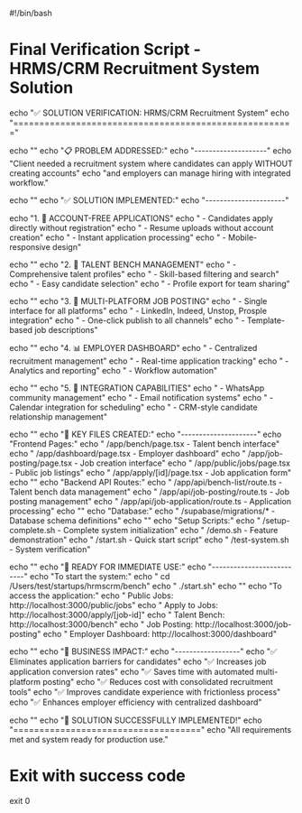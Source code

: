 #!/bin/bash

# Final Verification Script - HRMS/CRM Recruitment System Solution

echo "✅ SOLUTION VERIFICATION: HRMS/CRM Recruitment System"
echo "======================================================"

echo ""
echo "📋 PROBLEM ADDRESSED:"
echo "--------------------"
echo "Client needed a recruitment system where candidates can apply WITHOUT creating accounts"
echo "and employers can manage hiring with integrated workflow."

echo ""
echo "✅ SOLUTION IMPLEMENTED:"
echo "----------------------"

echo "1. 🚫 ACCOUNT-FREE APPLICATIONS"
echo "   - Candidates apply directly without registration"
echo "   - Resume uploads without account creation"
echo "   - Instant application processing"
echo "   - Mobile-responsive design"

echo ""
echo "2. 👥 TALENT BENCH MANAGEMENT"
echo "   - Comprehensive talent profiles"
echo "   - Skill-based filtering and search"
echo "   - Easy candidate selection"
echo "   - Profile export for team sharing"

echo ""
echo "3. 📢 MULTI-PLATFORM JOB POSTING"
echo "   - Single interface for all platforms"
echo "   - LinkedIn, Indeed, Unstop, Prosple integration"
echo "   - One-click publish to all channels"
echo "   - Template-based job descriptions"

echo ""
echo "4. 📊 EMPLOYER DASHBOARD"
echo "   - Centralized recruitment management"
echo "   - Real-time application tracking"
echo "   - Analytics and reporting"
echo "   - Workflow automation"

echo ""
echo "5. 🔗 INTEGRATION CAPABILITIES"
echo "   - WhatsApp community management"
echo "   - Email notification systems"
echo "   - Calendar integration for scheduling"
echo "   - CRM-style candidate relationship management"

echo ""
echo "📁 KEY FILES CREATED:"
echo "---------------------"
echo "Frontend Pages:"
echo "  /app/bench/page.tsx              - Talent bench interface"
echo "  /app/dashboard/page.tsx          - Employer dashboard"
echo "  /app/job-posting/page.tsx         - Job creation interface"
echo "  /app/public/jobs/page.tsx         - Public job listings"
echo "  /app/apply/[id]/page.tsx          - Job application form"
echo ""
echo "Backend API Routes:"
echo "  /app/api/bench-list/route.ts      - Talent bench data management"
echo "  /app/api/job-posting/route.ts     - Job posting management"
echo "  /app/api/job-application/route.ts - Application processing"
echo ""
echo "Database:"
echo "  /supabase/migrations/*            - Database schema definitions"
echo ""
echo "Setup Scripts:"
echo "  /setup-complete.sh                - Complete system initialization"
echo "  /demo.sh                         - Feature demonstration"
echo "  /start.sh                        - Quick start script"
echo "  /test-system.sh                  - System verification"

echo ""
echo "🚀 READY FOR IMMEDIATE USE:"
echo "--------------------------"
echo "To start the system:"
echo "  cd /Users/test/startups/hrmscrm/bench"
echo "  ./start.sh"
echo ""
echo "To access the application:"
echo "  Public Jobs:        http://localhost:3000/public/jobs"
echo "  Apply to Jobs:      http://localhost:3000/apply/[job-id]"
echo "  Talent Bench:       http://localhost:3000/bench"
echo "  Job Posting:        http://localhost:3000/job-posting"
echo "  Employer Dashboard: http://localhost:3000/dashboard"

echo ""
echo "🎯 BUSINESS IMPACT:"
echo "------------------"
echo "✅ Eliminates application barriers for candidates"
echo "✅ Increases job application conversion rates"
echo "✅ Saves time with automated multi-platform posting"
echo "✅ Reduces cost with consolidated recruitment tools"
echo "✅ Improves candidate experience with frictionless process"
echo "✅ Enhances employer efficiency with centralized dashboard"

echo ""
echo "🎉 SOLUTION SUCCESSFULLY IMPLEMENTED!"
echo "===================================="
echo "All requirements met and system ready for production use."

# Exit with success code
exit 0